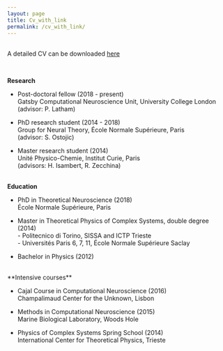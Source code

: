 ```yaml
---
layout: page
title: Cv_with_link
permalink: /cv_with_link/
---
```


<br> A detailed CV can be downloaded <a href="/cv_long.pdf" target="_blank">here</a>

<br>

**Research**

- Post-doctoral fellow (2018 - present)<br>
   Gatsby Computational Neuroscience Unit, University College London <br>(advisor: P. Latham)

- PhD research student (2014 - 2018)<br>
   Group for Neural Theory, École Normale Supérieure, Paris<br> (advisor: S. Ostojic)

- Master research student (2014)<br>
   Unité Physico-Chemie, Institut Curie, Paris<br> (advisors: H. Isambert, R. Zecchina)

<br>**Education**

- PhD in Theoretical Neuroscience (2018) <br>École Normale Supérieure, Paris

- Master in Theoretical Physics of Complex Systems, double degree (2014)<br>- Politecnico di Torino, SISSA and ICTP Trieste<br>- Universités Paris 6, 7, 11, École Normale Supérieure Saclay<br>

- Bachelor in Physics (2012)

<br>
**Intensive courses**

- Cajal Course in Computational Neuroscience (2016)<br>Champalimaud Center for the Unknown, Lisbon

- Methods in Computational Neuroscience (2015)<br>Marine Biological Laboratory, Woods Hole

- Physics of Complex Systems Spring School (2014)<br>International Center for Theoretical Physics, Trieste

<br>